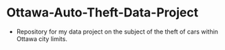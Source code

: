 # Ottawa-Auto-Theft-Data-Project
- Repository for my data project on the subject of the theft of cars within Ottawa city limits.
